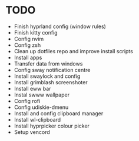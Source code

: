 # TODO

- Finish hyprland config (window rules)
- Finish kitty config
- Config nvim
- Config zsh
- Clean up dotfiles repo and improve install scripts
- Install apps
- Transfer data from windows
- Config sway notification centre
- Install swaylock and config
- Install grimblash screenshoter
- Install eww bar
- Instal swww wallpaper
- Config rofi
- Config udiskie-dmenu
- Install and config clipboard manager
- Install wl-clipboard
- Install hyprpicker colour picker
- Setup vencord